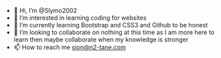 - 👋 Hi, I’m @Slymo2002
- 👀 I’m interested in learning coding for websites
- 🌱 I’m currently learning Bootstrap and CSS3 and Github to be honest
- 💞️ I’m looking to collaborate on nothing at this time as I am more here to learn then maybe collaborate when my knowledge is stronger
- 📫 How to reach me sion@n2-tane.com

<!---
Slymo2002/Slymo2002 is a ✨ special ✨ repository because its `README.md` (this file) appears on your GitHub profile.
You can click the Preview link to take a look at your changes.
--->
